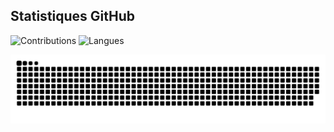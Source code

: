 ## Statistiques GitHub
![Contributions](https://github-readme-stats.vercel.app/api?username=shape581&show_icons=true&theme=radical)
![Langues](https://github-readme-stats.vercel.app/api/top-langs/?username=shape581&layout=compact&theme=radical)

<picture>
  <source media="(prefers-color-scheme: dark)" srcset="https://raw.githubusercontent.com/platane/platane/output/github-contribution-grid-snake-dark.svg">
  <source media="(prefers-color-scheme: light)" srcset="https://raw.githubusercontent.com/platane/platane/output/github-contribution-grid-snake.svg">
  <img alt="github contribution grid snake animation" src="https://raw.githubusercontent.com/platane/platane/output/github-contribution-grid-snake.svg">
</picture>
